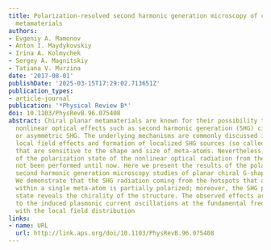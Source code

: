 ```yaml
---
title: Polarization-resolved second harmonic generation microscopy of chiral G-shaped
  metamaterials
authors:
- Evgeniy A. Mamonov
- Anton I. Maydykovskiy
- Irina A. Kolmychek
- Sergey A. Magnitskiy
- Tatiana V. Murzina
date: '2017-08-01'
publishDate: '2025-03-15T17:29:02.713651Z'
publication_types:
- article-journal
publication: '*Physical Review B*'
doi: 10.1103/PhysRevB.96.075408
abstract: Chiral planar metamaterials are known for their possibility to show strong
  nonlinear optical effects such as second harmonic generation (SHG) circular dichroism
  or asymmetric SHG. The underlying mechanisms are commonly discussed in terms of
  local field effects and formation of localized SHG sources (so called “hotspots”)
  that are sensitive to the shape and size of meta-atoms. Nevertheless, a full characterization
  of the polarization state of the nonlinear optical radiation from the hotspots has
  not been performed until now. Here we present the results of the polarization-resolved
  second harmonic generation microscopy studies of planar chiral G-shaped metamaterials.
  We demonstrate that the SHG radiation coming from the hotspots that are localized
  within a single meta-atom is partially polarized; moreover, the SHG polarization
  state reveals the chirality of the structure. The observed effects are attributed
  to the induced plasmonic current oscillations at the fundamental frequency along
  with the local field distribution
links:
- name: URL
  url: http://link.aps.org/doi/10.1103/PhysRevB.96.075408
---
```

